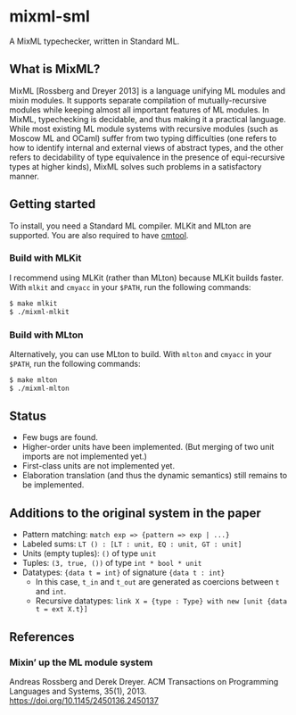# mixml-sml

A MixML typechecker, written in Standard ML.

## What is MixML?

MixML [Rossberg and Dreyer 2013] is a language unifying ML modules and mixin modules.
It supports separate compilation of mutually-recursive modules
while keeping almost all important features of ML modules.
In MixML, typechecking is decidable, and thus making it a practical language.
While most existing ML module systems with recursive modules (such as Moscow ML and OCaml) suffer from
two typing difficulties (one refers to how to identify internal and external views of abstract types, and the other refers to decidability of type equivalence in the presence of equi-recursive types at higher kinds), MixML solves such problems in a satisfactory manner.

## Getting started

To install, you need a Standard ML compiler.
MLKit and MLton are supported.
You are also required to have [cmtool](https://www.cs.cmu.edu/~crary/cmtool/).

### Build with MLKit

I recommend using MLKit (rather than MLton) because MLKit builds faster.
With `mlkit` and `cmyacc` in your `$PATH`, run the following commands:

```bash
$ make mlkit
$ ./mixml-mlkit
```

### Build with MLton

Alternatively, you can use MLton to build.
With `mlton` and `cmyacc` in your `$PATH`, run the following commands:

```bash
$ make mlton
$ ./mixml-mlton
```

## Status

- Few bugs are found.
- Higher-order units have been implemented. (But merging of two unit imports are not implemented yet.)
- First-class units are not implemented yet.
- Elaboration translation (and thus the dynamic semantics) still remains to be implemented.

## Additions to the original system in the paper

- Pattern matching: `match exp => {pattern => exp | ...}`
- Labeled sums: `LT () : [LT : unit, EQ : unit, GT : unit]`
- Units (empty tuples): `()` of type `unit`
- Tuples: `(3, true, ())` of type `int * bool * unit`
- Datatypes: `{data t = int}` of signature `{data t : int}`
  - In this case, `t_in` and `t_out` are generated as coercions between `t` and `int`.
  - Recursive datatypes: `link X = {type : Type} with new [unit {data t = ext X.t}]`

## References

### Mixin’ up the ML module system

Andreas Rossberg and Derek Dreyer.
ACM Transactions on Programming Languages and Systems, 35(1), 2013.
https://doi.org/10.1145/2450136.2450137
